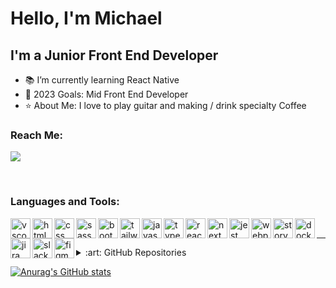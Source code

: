 # Hello, I'm Michael


## I'm a Junior Front End Developer

- 📚 I’m currently learning React Native
- 🎯 2023 Goals: Mid Front End Developer
- ⭐ About Me: I love to play guitar and making / drink specialty Coffee

### Reach Me:

<img src="https://img.shields.io/badge/LinkedIn-0077B5?style=for-the-badge&logo=linkedin&logoColor=white
" />


<br />

### Languages and Tools:

<img align="left" width="32px" padding-right="10px" alt="vscode" src="https://cdn.jsdelivr.net/gh/devicons/devicon/icons/vscode/vscode-original.svg" />
<img align="left" width="32px" padding-right="10px" alt="html" src="https://cdn.jsdelivr.net/gh/devicons/devicon/icons/html5/html5-original.svg" />
<img align="left" width="32px" padding-right="10px" alt="css" src="https://cdn.jsdelivr.net/gh/devicons/devicon/icons/css3/css3-original.svg" />
<img align="left" width="32px" padding-right="10px" alt="sass" src="https://cdn.jsdelivr.net/gh/devicons/devicon/icons/sass/sass-original.svg" />
<img align="left" width="32px" padding-right="10px" alt="bootstrap" src="https://cdn.jsdelivr.net/gh/devicons/devicon/icons/bootstrap/bootstrap-original.svg" />
<img align="left" width="32px" padding-right="10px" alt="tailwind" src="https://cdn.jsdelivr.net/gh/devicons/devicon/icons/tailwindcss/tailwindcss-plain.svg" />
<img align="left" width="32px" padding-right="10px" alt="javascript" src="https://cdn.jsdelivr.net/gh/devicons/devicon/icons/javascript/javascript-original.svg" />
<img align="left" width="32px" padding-right="10px" alt="typescript" src="https://cdn.jsdelivr.net/gh/devicons/devicon/icons/typescript/typescript-original.svg" />
<img align="left" width="32px" padding-right="10px" alt="react" src="https://cdn.jsdelivr.net/gh/devicons/devicon/icons/react/react-original.svg" />
<img align="left" width="32px" padding-right="10px" alt="next" src="https://cdn.jsdelivr.net/gh/devicons/devicon/icons/nextjs/nextjs-original.svg" />
<img align="left" width="32px" padding-right="10px" alt="jest" src="https://cdn.jsdelivr.net/gh/devicons/devicon/icons/jest/jest-plain.svg" />
<img align="left" width="32px" padding-right="10px" alt="webpack" src="https://cdn.jsdelivr.net/gh/devicons/devicon/icons/webpack/webpack-original.svg" />
<img align="left" width="32px" padding-right="10px" alt="storybook" src="https://cdn.jsdelivr.net/gh/devicons/devicon/icons/storybook/storybook-original.svg" />
<img align="left" width="32px" padding-right="10px" alt="docker" src="https://cdn.jsdelivr.net/gh/devicons/devicon/icons/docker/docker-original.svg" />
<img align="left" width="32px" padding-right="10px" alt="jira" src="https://cdn.jsdelivr.net/gh/devicons/devicon/icons/jira/jira-original.svg" />
<img align="left" width="32px" padding-right="10px" alt="slack" src="https://cdn.jsdelivr.net/gh/devicons/devicon/icons/slack/slack-original.svg" />
<img align="left" width="32px" padding-right="10px" alt="figma" src="https://cdn.jsdelivr.net/gh/devicons/devicon/icons/figma/figma-original.svg" />














<br />

---


<details>
  <summary>:art: GitHub Repositories</summary>
  
<!--START_SECTION:activity-->
1. :gem: Cosmotics  [Files](https://github.com/Michalluzniak/Cosmotics) and [Page](https://michalluzniak.github.io/Cosmotics/)
<!--END_SECTION:activity-->

</details>

[![Anurag's GitHub stats](https://github-readme-stats.vercel.app/api?username=Michalluzniak)](https://github.com/anuraghazra/github-readme-stats)





